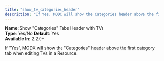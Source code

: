 ```yaml
---
title: "show_tv_categories_header"
description: "If Yes, MODX will show the Categories header above the first category tab when editing TVs in a Resource"
---
```


**Name**: Show "Categories" Tabs Header with TVs  
**Type**: Yes/No
**Default**: Yes   
**Available In**: 2.2.0+

If "Yes", MODX will show the "Categories" header above the first category tab when editing TVs in a Resource.